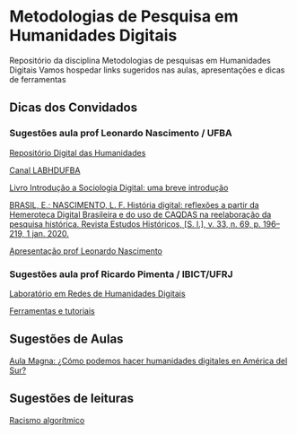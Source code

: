 # Metodologias de Pesquisa em Humanidades Digitais
Repositório da disciplina Metodologias de pesquisas em Humanidades Digitais 
Vamos hospedar links sugeridos nas aulas, apresentações  e dicas de ferramentas 

## Dicas dos Convidados

### Sugestões aula prof Leonardo Nascimento / UFBA

[Repositório Digital das Humanidades](https://labhdufba.github.io/redhbr/)

[Canal LABHDUFBA](https://www.youtube.com/c/LABHDUFBA)

[Livro Introdução a Sociologia Digital: uma breve introdução](https://repositorio.ufba.br/bitstream/ri/32746/5/SociologiaDigitalPDF.pdf)

[BRASIL, E.; NASCIMENTO, L. F. História digital: reflexões a partir da Hemeroteca Digital Brasileira e do uso de CAQDAS na reelaboração da pesquisa histórica. Revista Estudos Históricos, [S. l.], v. 33, n. 69, p. 196–219, 1 jan. 2020.](https://bibliotecadigital.fgv.br/ojs/index.php/reh/article/view/79933)

[Apresentação prof Leonardo Nascimento](https://drive.google.com/file/d/1LwBKiJyNix8-pVEsr0YkDlmMbP1Knvhr/view)


### Sugestões aula prof Ricardo Pimenta / IBICT/UFRJ

[Laboratório em Redes de Humanidades Digitais](http://www.larhud.ibict.br)
    
[Ferramentas e tutoriais](http://www.larhud.ibict.br/index.php?title=Ferramentas)

## Sugestões de Aulas 

[Aula Magna: ¿Cómo podemos hacer humanidades digitales en América del Sur?](https://www.youtube.com/watch?v=XewWPtu6nzo)

## Sugestões de leituras

[Racismo algorítmico](https://tarciziosilva.com.br/blog/destaques/posts/racismo-algoritmico-linha-do-tempo/)
